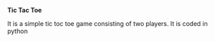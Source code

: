 **Tic Tac Toe**  

It is a simple tic toc toe game consisting of two players. It is coded in python

<!---
vishwadeepika/vishwadeepika is a ✨ special ✨ repository because its `README.md` (this file) appears on your GitHub profile.
You can click the Preview link to take a look at your changes.
--->
